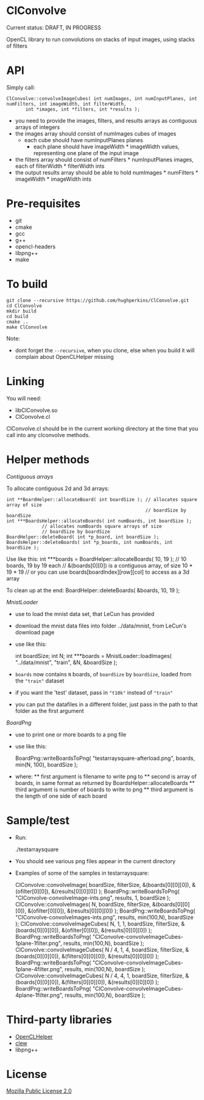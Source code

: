 ClConvolve
==========

Current status: DRAFT, IN PROGRESS

OpenCL library to run convolutions on stacks of input images, using stacks of filters

API
===

Simply call:

    ClConvolve::convolveImageCubes( int numImages, int numInputPlanes, int numFilters, int imageWidth, int filterWidth,
           int *images, int *filters, int *results );

- you need to provide the images, filters, and results arrays as contiguous arrays of integers
- the images array should consist of numImages cubes of images
  - each cube should have numInputPlanes planes
    - each plane should have imageWidth * imageWidth values, representing one plane of the input image
- the filters array should consist of numFilters * numInputPlanes images, each of filterWidth * filterWidth ints
- the output results array should be able to hold numImages * numFilters * imageWidth * imageWidth ints

Pre-requisites
==============

- git
- cmake
- gcc
- g++
- opencl-headers
- libpng++
- make 

To build
========

    git clone --recursive https://github.com/hughperkins/ClConvolve.git
    cd ClConvolve
    mkdir build
    cd build
    cmake ..
    make ClConvolve

Note:
* dont forget the `--recursive`, when you clone, else when you build it will complain about OpenCLHelper missing

Linking
=======

You will need:
- libClConvolve.so
- ClConvolve.cl

ClConvolve.cl should be in the current working directory at the time that you call into any clconvolve methods.

Helper methods
==============

*Contiguous arrays*

To allocate contiguous 2d and 3d arrays:

    int **BoardHelper::allocateBoard( int boardSize ); // allocates square array of size 
                                                       // boardSize by boardSize
    int ***BoardsHelper::allocateBoards( int numBoards, int boardSize ); 
                 // allocates numBoards square arrays of size 
                 // boardSize by boardSize
    BoardHelper::deleteBoard( int *p_board, int boardSize );
    BoardsHelper::deleteBoards( int *p_boards, int numBoards, int boardSize );

Use like this:
    int ***boards = BoardHelper::allocateBoards( 10, 19 ); // 10 boards, 19 by 19 each
    // &(boards[0][0]) is a contiguous array, of size 10 * 19 * 19
    // or you can use boards[boardIndex][row][col] to access as a 3d array

To clean up at the end:
    BoardHelper::deleteBoards( &boards, 10, 19 );

*MnistLoader*

- use to load the mnist data set, that LeCun has provided
- download the mnist data files into folder ../data/mnist, from LeCun's download page
- use like this:

    int boardSize;
    int N;
    int ***boards = MnistLoader::loadImages( "../data/mnist", "train", &N, &boardSize );

- `boards` now contains `N` boards, of `boardSize` by `boardSize`, loaded from the `"train"` dataset
- if you want the 'test' dataset, pass in `"t10k"` instead of `"train"`
- you can put the datafiles in a different folder, just pass in the path to that folder as the first argument

*BoardPng*

* use to print one or more boards to a png file
* use like this:

    BoardPng::writeBoardsToPng( "testarraysquare-afterload.png", boards, min(N, 100), boardSize );

* where:
** first argument is filename to write png to
** second is array of boards, in same format as returned by BoardsHelper::allocateBoards
** third argument is number of boards to write to png
** third argument is the length of one side of each board

Sample/test
===========

* Run:

    ./testarraysquare

* You should see various png files appear in the current directory
* Examples of some of the samples in testarraysquare:

    ClConvolve::convolveImage( boardSize, filterSize, &(boards[0][0][0]), &(ofilter[0][0]), &(results[0][0][0]) );
    BoardPng::writeBoardsToPng( "ClConvolve-convolveImage-ints.png", results, 1, boardSize );
    ClConvolve::convolveImages( N, boardSize, filterSize, &(boards[0][0][0]), &(ofilter[0][0]), &(results[0][0][0]) );
    BoardPng::writeBoardsToPng( "ClConvolve-convolveImages-ints.png", results, min(100,N), boardSize );
    ClConvolve::convolveImageCubes( N, 1, 1, boardSize, filterSize, &(boards[0][0][0]), &(ofilter[0][0]), &(results[0][0][0]) );
    BoardPng::writeBoardsToPng( "ClConvolve-convolveImageCubes-1plane-1filter.png", results, min(100,N), boardSize );
    ClConvolve::convolveImageCubes( N / 4, 1, 4, boardSize, filterSize, &(boards[0][0][0]), &(filters[0][0][0]), &(results[0][0][0]) );
    BoardPng::writeBoardsToPng( "ClConvolve-convolveImageCubes-1plane-4filter.png", results, min(100,N), boardSize );
    ClConvolve::convolveImageCubes( N / 4, 4, 1, boardSize, filterSize, &(boards[0][0][0]), &(filters[0][0][0]), &(results[0][0][0]) );
    BoardPng::writeBoardsToPng( "ClConvolve-convolveImageCubes-4plane-1filter.png", results, min(100,N), boardSize );

Third-party libraries
=====================

* [OpenCLHelper](https://github.com/hughperkins/OpenCLHelper)
* [clew](https://github.com/martijnberger/clew)
* libpng++

License
=======

[Mozilla Public License 2.0](http://mozilla.org/MPL/2.0/)


